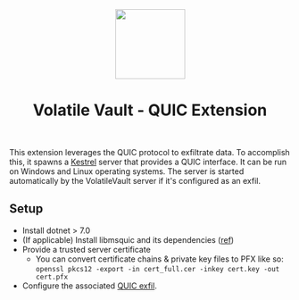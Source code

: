<div align="center">
  <img width="125px" src="../../../../../client/public/logo192.png" />
  <h1>Volatile Vault - QUIC Extension</h1>
  <br/>
</div>

This extension leverages the QUIC protocol to exfiltrate data. To accomplish this, it spawns a [Kestrel](https://learn.microsoft.com/en-us/aspnet/core/fundamentals/servers/kestrel?view=aspnetcore-8.0) server that provides a QUIC interface. It can be run on Windows and Linux operating systems. The server is started automatically by the VolatileVault server if it's configured as an exfil.

## Setup
* Install dotnet > 7.0
* (If applicable) Install libmsquic and its dependencies ([ref](https://learn.microsoft.com/en-us/dotnet/fundamentals/networking/quic/quic-overview#platform-dependencies))
* Provide a trusted server certificate
  * You can convert certificate chains & private key files to PFX like so: `openssl pkcs12 -export -in cert_full.cer -inkey cert.key -out cert.pfx`
* Configure the associated [QUIC exfil](../../server/src/extensions/exfil/Quic/README.md).